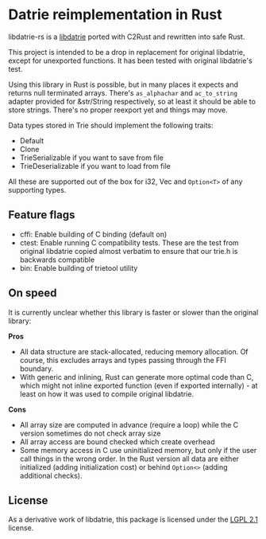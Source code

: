 # Datrie reimplementation in Rust

libdatrie-rs is a [libdatrie](https://linux.thai.net/~thep/datrie/datrie.html) ported with C2Rust and rewritten into safe Rust.

This project is intended to be a drop in replacement for original libdatrie, except for unexported functions. It has
been tested with original libdatrie's test.

Using this library in Rust is possible, but in many places it expects and returns null terminated arrays.
There's `as_alphachar` and `ac_to_string` adapter provided for &str/String respectively, so at least it should be able
to store strings. There's no proper reexport yet and things may move.

Data types stored in Trie should implement the following traits:

* Default
* Clone
* TrieSerializable if you want to save from file
* TrieDeserializable if you want to load from file

All these are supported out of the box for i32, Vec<u8> and `Option<T>` of any supporting types.

## Feature flags

* cffi: Enable building of C binding (default on)
* ctest: Enable running C compatibility tests. These are the test from original libdatrie copied almost verbatim
  to ensure that our trie.h is backwards compatible
* bin: Enable building of trietool utility

## On speed

It is currently unclear whether this library is faster or slower than the original library:

**Pros**

* All data structure are stack-allocated, reducing memory allocation. Of course, this excludes arrays and types passing
  through the FFI boundary.
* With generic and inlining, Rust can generate more optimal code than C, which might not inline exported
  function (even if exported internally) - at least on how it was used to compile original libdatrie.

**Cons**

* All array size are computed in advance (require a loop) while the C version sometimes do not check array size
* All array access are bound checked which create overhead
* Some memory access in C use uninitialized memory, but only if the user call things in the wrong order. In the Rust
  version all data are either initialized (adding initialization cost) or behind `Option<>` (adding additional checks).

## License
As a derivative work of libdatrie, this package is licensed under the [LGPL 2.1](LICENSE) license.
